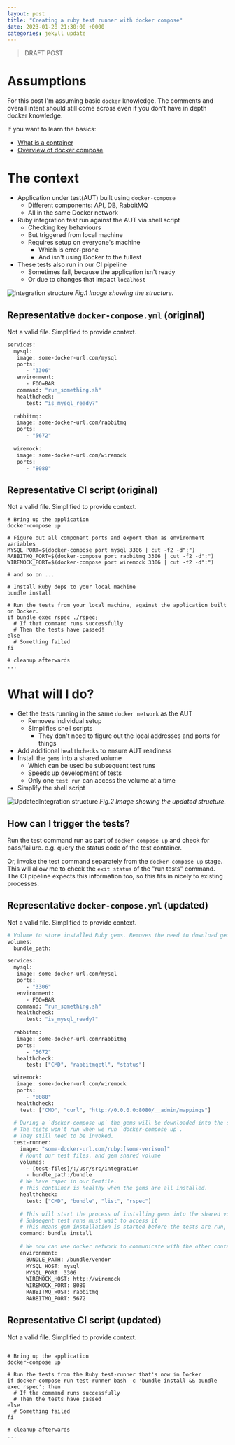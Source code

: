 ```yaml
---
layout: post
title: "Creating a ruby test runner with docker compose"
date: 2023-01-28 21:30:00 +0000
categories: jekyll update
---
```


> DRAFT POST

# Assumptions
For this post I'm assuming basic `docker` knowledge. 
The comments and overall intent should still come across even if you don't have in depth docker knowledge.

If you want to learn the basics:
- [What is a container][1]
- [Overview of docker compose][2]

# The context
- Application under test(AUT) built using `docker-compose`
    - Different components: API, DB, RabbitMQ
    - All in the same Docker network
- Ruby integration test run against the AUT via shell script 
  - Checking key behaviours
  - But triggered from local machine
  - Requires setup on everyone's machine
    - Which is error-prone
    - And isn't using Docker to the fullest
- These tests also run in our CI pipeline
    - Sometimes fail, because the application isn't ready
    - Or due to changes that impact `localhost`

![Integration structure](/images/2023-01-28-original-structure.PNG)
*Fig.1 Image showing the structure.*

## Representative `docker-compose.yml` (original)
Not a valid file. Simplified to provide context.

```dockerfile
services:
  mysql:
   image: some-docker-url.com/mysql
   ports:
      - "3306"
   environment:
      - FOO=BAR
   command: "run_something.sh"
   healthcheck:
      test: "is_mysql_ready?"
      
  rabbitmq:
   image: some-docker-url.com/rabbitmq
   ports:
      - "5672"
      
  wiremock:
   image: some-docker-url.com/wiremock
   ports:
      - "8080"
```

## Representative CI script (original)
Not a valid file. Simplified to provide context.

```shell
# Bring up the application
docker-compose up

# Figure out all component ports and export them as environment variables
MYSQL_PORT=$(docker-compose port mysql 3306 | cut -f2 -d":")
RABBITMQ_PORT=$(docker-compose port rabbitmq 3306 | cut -f2 -d":")
WIREMOCK_PORT=$(docker-compose port wiremock 3306 | cut -f2 -d":")

# and so on ...

# Install Ruby deps to your local machine
bundle install

# Run the tests from your local machine, against the application built on Docker.
if bundle exec rspec ./rspec;
  # If that command runs successfully
  # Then the tests have passed!
else
  # Something failed
fi

# cleanup afterwards
...
```

# What will I do?
- Get the tests running in the same `docker network` as the AUT
    - Removes individual setup
    - Simplifies shell scripts
        - They don't need to figure out the local addresses and ports for things
- Add additional `healthchecks` to ensure AUT readiness
- Install the `gems` into a shared volume
  - Which can be used be subsequent test runs
  - Speeds up development of tests
  - Only one `test run` can access the volume at a time
- Simplify the shell script

![UpdatedIntegration structure](/images/2023-01-28-updated-structure.PNG)
*Fig.2 Image showing the updated structure.*

## How can I trigger the tests?
Run the test command run as part of `docker-compose up` and check for pass/failure. e.g. query the status code of the test container. 

Or, invoke the test command separately from the `docker-compose up` stage. This will allow me to check the `exit status` of the "run tests" command.
The CI pipeline expects this information too, so this fits in nicely to existing processes.

## Representative `docker-compose.yml` (updated)
Not a valid file. Simplified to provide context.

```dockerfile
# Volume to store installed Ruby gems. Removes the need to download gems in each test run.
volumes:
  bundle_path:

services:
  mysql:
   image: some-docker-url.com/mysql
   ports:
      - "3306"
   environment:
      - FOO=BAR
   command: "run_something.sh"
   healthcheck:
      test: "is_mysql_ready?"
      
  rabbitmq:
   image: some-docker-url.com/rabbitmq
   ports:
      - "5672"
   healthcheck:
      test: ["CMD", "rabbitmqctl", "status"]

  wiremock:
   image: some-docker-url.com/wiremock
   ports:
      - "8080"
   healthcheck:
    test: ["CMD", "curl", "http://0.0.0.0:8080/__admin/mappings"]
    
  # During a `docker-compose up` the gems will be downloaded into the shared volume.
  # The tests won't run when we run `docker-compose up`.
  # They still need to be invoked.
  test-runner:
    image: "some-docker-url.com/ruby:[some-verison]"
    # Mount our test files, and gem shared volume
    volumes:
      - [test-files]/:/usr/src/integration
      - bundle_path:/bundle
    # We have rspec in our Gemfile. 
    # This container is healthy when the gems are all installed.
    healthcheck:
      test: ["CMD", "bundle", "list", "rspec"]
      
    # This will start the process of installing gems into the shared volume
    # Subseqent test runs must wait to access it
    # This means gem installation is started before the tests are run, giving us a speed boost.
    command: bundle install
    
    # We now can use docker network to communicate with the other containers.
    environment:
      BUNDLE_PATH: /bundle/vendor
      MYSQL_HOST: mysql
      MYSQL_PORT: 3306
      WIREMOCK_HOST: http://wiremock
      WIREMOCK_PORT: 8080
      RABBITMQ_HOST: rabbitmq
      RABBITMQ_PORT: 5672
```

## Representative CI script (updated)
Not a valid file. Simplified to provide context.

```shell

# Bring up the application
docker-compose up

# Run the tests from the Ruby test-runner that's now in Docker
if docker-compose run test-runner bash -c 'bundle install && bundle exec rspec'; then
  # If the command runs successfully
  # Then the tests have passed
else
  # Something failed
fi

# cleanup afterwards
...
```

[1]: https://www.docker.com/resources/what-container/
[2]: https://docs.docker.com/compose/
